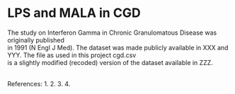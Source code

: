 # LPS and MALA in CGD <br />
The study on Interferon Gamma in Chronic Granulomatous Disease was originally published <br />
in 1991 (N Engl J Med). The dataset was made publicly available in XXX and YYY. The file as used in this project cgd.csv <br />
is a slightly modified (recoded) version of the dataset available in ZZZ. <br />

<br />
References:  
1.  
2.  
3.  
4.  
